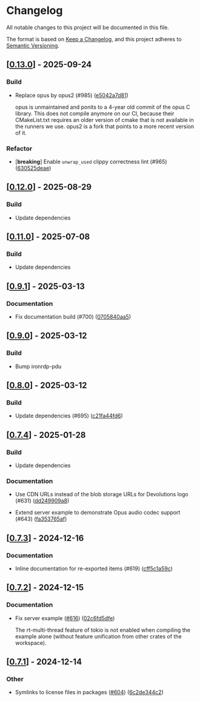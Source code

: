 # Changelog

All notable changes to this project will be documented in this file.

The format is based on [Keep a Changelog](https://keepachangelog.com/en/1.0.0/),
and this project adheres to [Semantic Versioning](https://semver.org/spec/v2.0.0.html).


## [[0.13.0](https://github.com/Devolutions/IronRDP/compare/ironrdp-v0.12.0...ironrdp-v0.13.0)] - 2025-09-24

### <!-- 7 -->Build

- Replace opus by opus2 (#985) ([e5042a7d81](https://github.com/Devolutions/IronRDP/commit/e5042a7d81b864e78ccf19d6b358d94458f951d0)) 

  opus is unmaintained and ponits to a 4-year old commit of the opus C
  library. This does not compile anymore on our CI, because their
  CMakeList.txt requires an older version of cmake that is not available
  in the runners we use. opus2 is a fork that points to a more recent
  version of it.

### Refactor

- [**breaking**] Enable `unwrap_used` clippy correctness lint (#965) ([630525deae](https://github.com/Devolutions/IronRDP/commit/630525deae92f39bfed53248ab0fec0e71249322)) 



## [[0.12.0](https://github.com/Devolutions/IronRDP/compare/ironrdp-v0.11.0...ironrdp-v0.12.0)] - 2025-08-29

### Build

- Update dependencies

## [[0.11.0](https://github.com/Devolutions/IronRDP/compare/ironrdp-v0.10.0...ironrdp-v0.11.0)] - 2025-07-08

### Build

- Update dependencies

## [[0.9.1](https://github.com/Devolutions/IronRDP/compare/ironrdp-v0.9.0...ironrdp-v0.9.1)] - 2025-03-13

### <!-- 6 -->Documentation

- Fix documentation build (#700) ([0705840aa5](https://github.com/Devolutions/IronRDP/commit/0705840aa51bc920e76f0cf1fce06b29733c6e2d)) 

## [[0.9.0](https://github.com/Devolutions/IronRDP/compare/ironrdp-v0.8.0...ironrdp-v0.9.0)] - 2025-03-12

### <!-- 7 -->Build

- Bump ironrdp-pdu

## [[0.8.0](https://github.com/Devolutions/IronRDP/compare/ironrdp-v0.7.4...ironrdp-v0.8.0)] - 2025-03-12

### <!-- 7 -->Build

- Update dependencies (#695) ([c21fa44fd6](https://github.com/Devolutions/IronRDP/commit/c21fa44fd6f3c6a6b74788ff68e83133c1314caa)) 

## [[0.7.4](https://github.com/Devolutions/IronRDP/compare/ironrdp-v0.7.3...ironrdp-v0.7.4)] - 2025-01-28

### Build

- Update dependencies

### <!-- 6 -->Documentation

- Use CDN URLs instead of the blob storage URLs for Devolutions logo (#631) ([dd249909a8](https://github.com/Devolutions/IronRDP/commit/dd249909a894004d4f728d30b3a4aa77a0f8193b)) 

- Extend server example to demonstrate Opus audio codec support (#643) ([fa353765af](https://github.com/Devolutions/IronRDP/commit/fa353765af016734c07e31fff44d19dabfdd4199)) 


## [[0.7.3](https://github.com/Devolutions/IronRDP/compare/ironrdp-v0.7.2...ironrdp-v0.7.3)] - 2024-12-16

### <!-- 6 -->Documentation

- Inline documentation for re-exported items (#619) ([cff5c1a59c](https://github.com/Devolutions/IronRDP/commit/cff5c1a59cdc2da73cabcb675fcf2d85dc81fd68)) 



## [[0.7.2](https://github.com/Devolutions/IronRDP/compare/ironrdp-v0.7.1...ironrdp-v0.7.2)] - 2024-12-15

### <!-- 6 -->Documentation

- Fix server example ([#616](https://github.com/Devolutions/IronRDP/pull/616)) ([02c6fd5dfe](https://github.com/Devolutions/IronRDP/commit/02c6fd5dfe142b7cc6f15cb17292504657818498)) 

  The rt-multi-thread feature of tokio is not enabled when compiling the
  example alone (without feature unification from other crates of the
  workspace).



## [[0.7.1](https://github.com/Devolutions/IronRDP/compare/ironrdp-v0.7.0...ironrdp-v0.7.1)] - 2024-12-14

### Other

- Symlinks to license files in packages ([#604](https://github.com/Devolutions/IronRDP/pull/604)) ([6c2de344c2](https://github.com/Devolutions/IronRDP/commit/6c2de344c2dd93ce9621834e0497ed7c3bfaf91a)) 

